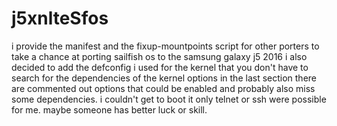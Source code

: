 # j5xnlteSfos
i provide the manifest and the fixup-mountpoints script for other porters to take a chance at porting sailfish os to the samsung galaxy j5 2016
i also decided to add the defconfig i used for the kernel that you don't have to search for the dependencies of the kernel options in the last section there are commented out options that could be enabled and probably also miss some dependencies. i couldn't get to boot it only telnet or ssh were possible for me. maybe someone has better luck or skill.
